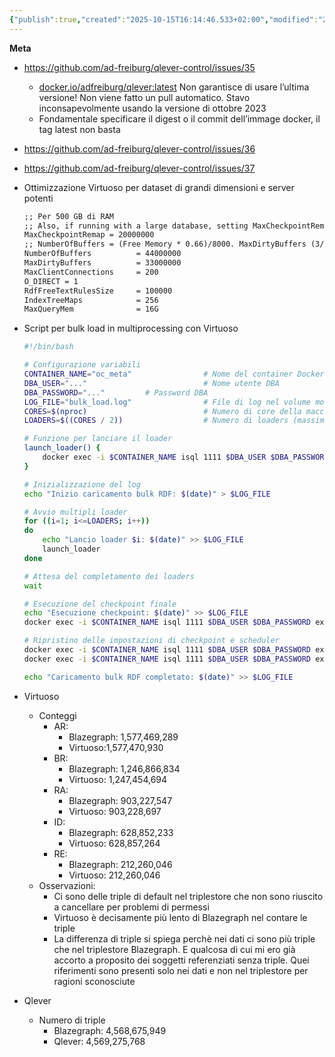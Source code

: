 ```yaml
---
{"publish":true,"created":"2025-10-15T16:14:46.533+02:00","modified":"2024-05-30T12:00:00.000+02:00","cssclasses":""}
---
```



**Meta**

- https://github.com/ad-freiburg/qlever-control/issues/35
    - [docker.io/adfreiburg/qlever:latest](http://docker.io/adfreiburg/qlever:latest) Non garantisce di usare l’ultima versione! Non viene fatto un pull automatico. Stavo inconsapevolmente usando la versione di ottobre 2023
    - Fondamentale specificare il digest o il commit dell’immage docker, il tag latest non basta
- https://github.com/ad-freiburg/qlever-control/issues/36
- https://github.com/ad-freiburg/qlever-control/issues/37
- Ottimizzazione Virtuoso per dataset di grandi dimensioni e server potenti
    
    ```markdown
    ;; Per 500 GB di RAM
    ;; Also, if running with a large database, setting MaxCheckpointRemap to 1/4th of the database size is recommended. This is in pages, 8K per page.
    MaxCheckpointRemap = 20000000
    ;; NumberOfBuffers = (Free Memory * 0.66)/8000. MaxDirtyBuffers (3/4 of NumberOfBuffers)
    NumberOfBuffers          = 44000000
    MaxDirtyBuffers          = 33000000
    MaxClientConnections     = 200
    O_DIRECT = 1
    RdfFreeTextRulesSize     = 100000
    IndexTreeMaps            = 256
    MaxQueryMem              = 16G
    ```
    
- Script per bulk load in multiprocessing con Virtuoso
    
    ```bash
    #!/bin/bash
    
    # Configurazione variabili
    CONTAINER_NAME="oc_meta"                # Nome del container Docker
    DBA_USER="..."                          # Nome utente DBA
    DBA_PASSWORD="..."         # Password DBA
    LOG_FILE="bulk_load.log"                # File di log nel volume montato
    CORES=$(nproc)                          # Numero di core della macchina
    LOADERS=$((CORES / 2))                  # Numero di loaders (massimo core / 2)
    
    # Funzione per lanciare il loader
    launch_loader() {
        docker exec -i $CONTAINER_NAME isql 1111 $DBA_USER $DBA_PASSWORD exec="rdf_loader_run(log_enable=>2);" >> $LOG_FILE 2>&1 &
    }
    
    # Inizializzazione del log
    echo "Inizio caricamento bulk RDF: $(date)" > $LOG_FILE
    
    # Avvio multipli loader
    for ((i=1; i<=LOADERS; i++))
    do
        echo "Lancio loader $i: $(date)" >> $LOG_FILE
        launch_loader
    done
    
    # Attesa del completamento dei loaders
    wait
    
    # Esecuzione del checkpoint finale
    echo "Esecuzione checkpoint: $(date)" >> $LOG_FILE
    docker exec -i $CONTAINER_NAME isql 1111 $DBA_USER $DBA_PASSWORD exec="checkpoint;" >> $LOG_FILE 2>&1
    
    # Ripristino delle impostazioni di checkpoint e scheduler
    docker exec -i $CONTAINER_NAME isql 1111 $DBA_USER $DBA_PASSWORD exec="checkpoint_interval(N);" >> $LOG_FILE 2>&1
    docker exec -i $CONTAINER_NAME isql 1111 $DBA_USER $DBA_PASSWORD exec="scheduler_interval(M);" >> $LOG_FILE 2>&1
    
    echo "Caricamento bulk RDF completato: $(date)" >> $LOG_FILE
    ```
    
- Virtuoso
    - Conteggi
        - AR:
            - Blazegraph: 1,577,469,289
            - Virtuoso:1,577,470,930
        - BR:
            - Blazegraph: 1,246,866,834
            - Virtuoso: 1,247,454,694
        - RA:
            - Blazegraph: 903,227,547
            - Virtuoso: 903,228,697
        - ID:
            - Blazegraph: 628,852,233
            - Virtuoso: 628,857,264
        - RE:
            - Blazegraph: 212,260,046
            - Virtuoso: 212,260,046
    - Osservazioni:
        - Ci sono delle triple di default nel triplestore che non sono riuscito a cancellare per problemi di permessi
        - Virtuoso è decisamente più lento di Blazegraph nel contare le triple
        - La differenza di triple si spiega perchè nei dati ci sono più triple che nel triplestore Blazegraph. E qualcosa di cui mi ero già accorto a proposito dei soggetti referenziati senza triple. Quei riferimenti sono presenti solo nei dati e non nel triplestore per ragioni sconosciute
- Qlever
    - Numero di triple
        - Blazegraph: 4,568,675,949
        - Qlever: 4,569,275,768